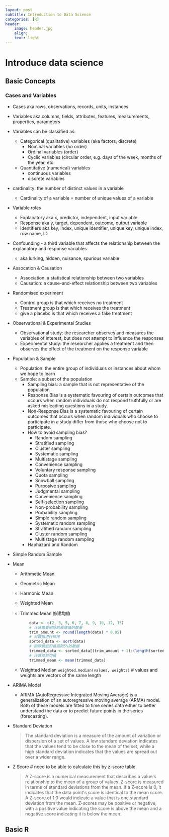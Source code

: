 ```yaml
---
layout: post
subtitle: Introduction to Data Science
categories: [R]
header:
    image: header.jpg
    align:
    text: light
---
```


# Introduce data science

## Basic Concepts

### Cases and Variables

* Cases aka rows, observations, records, units, instances
  
* Variables aka columns, fields, attributes, features, measurements, properties, parameters
* Variables can be classified as:
  * Categorical (qualitative) variables (aka factors, discrete)
    * Nominal variables (no order) 
    * Ordinal variables (order)
    * Cyclic variables (circular order, e.g. days of the week, months of the year, etc.
  * Quantitative (numerical) variables
    * continuous variables
    * discrete variables
  
* cardinality: the number of distinct values in a variable
  * Cardinality of a variable = number of unique values of a variable
  
* Variable roles
  * Explanatory aka x, predictor, independent, input variable
  * Response aka y, target, dependent, outcome, output variable
  * Identifiers aka key, index, unique identifier, unique key, unique index, row name, ID
  
* Confounding - a third variable that affects the relationship between the explanatory and response variables
  * aka lurking, hidden, nuisance, spurious variable
  
* Assocation & Causation
  * Association: a statistical relationship between two variables
  * Causation: a cause-and-effect relationship between two variables
  
* Randomised experiment
  * Control group is that which receives no treatment
  * Treatment group is that which receives the treatment
  * give a placebo is that which receives a fake treatment
  
* Observational & Experimental Studies
  * Observational study: the researcher observes and measures the variables of interest, but does not attempt to influence the responses
  * Experimental study: the researcher applies a treatment and then observes the effect of the treatment on the response variable
  
* Population & Sample
  * Population: the entire group of individuals or instances about whom we hope to learn
  * Sample: a subset of the population
    * Sampling bias: a sample that is not representative of the population
    * Response Bias is a systematic favouring of certain outcomes that occurs when random individuals do not respond truthfully or are asked misleading questions in a study.
    * Non-Response Bias is a systematic favouring of certain outcomes that occurs when random individuals who choose to participate in a study differ from those who choose not to participate.
    * How to avoid sampling bias?
      * Random sampling
      * Stratified sampling
      * Cluster sampling
      * Systematic sampling
      * Multistage sampling
      * Convenience sampling
      * Voluntary response sampling
      * Quota sampling
      * Snowball sampling
      * Purposive sampling
      * Judgmental sampling
      * Convenience sampling
      * Self-selection sampling
      * Non-probability sampling
      * Probability sampling
      * Simple random sampling
      * Systematic random sampling
      * Stratified random sampling
      * Cluster random sampling
      * Multistage random sampling
    * Haphazard and Random

* Simple Random Sample

* Mean
  * Arithmetic Mean
  * Geometric Mean
  * Harmonic Mean
  * Weighted Mean
  * Trimmed Mean 修建均值
  
    ```R
        data <- c(2, 3, 5, 6, 7, 8, 9, 10, 12, 15)
        # 计算需要剔除的极端值的数量
        trim_amount <- round(length(data) * 0.05)
        # 对数据进行排序
        sorted_data <- sort(data)
        # 剔除最低和最高的5%的数据
        trimmed_data <- sorted_data[(trim_amount + 1):(length(sorted_data) - trim_amount)]
        # 计算修剪均值
        trimmed_mean <- mean(trimmed_data)
    ```

  * Weighted Median `weighted.median(values, weights)` # values and weights are vectors of the same length

* ARIMA Model
  * ARIMA (AutoRegressive Integrated Moving Average) is a generalization of an autoregressive moving average (ARMA) model. Both of these models are fitted to time series data either to better understand the data or to predict future points in the series (forecasting).
  
* Standard Deviation
  > The standard deviation is a measure of the amount of variation or dispersion of a set of values. A low standard deviation indicates that the values tend to be close to the mean of the set, while a high standard deviation indicates that the values are spread out over a wider range.
  
* Z Score # need to be able to calculate this by z-score table
  > A Z-score is a numerical measurement that describes a value's relationship to the mean of a group of values. Z-score is measured in terms of standard deviations from the mean. If a Z-score is 0, it indicates that the data point's score is identical to the mean score. A Z-score of 1.0 would indicate a value that is one standard deviation from the mean. Z-scores may be positive or negative, with a positive value indicating the score is above the mean and a negative score indicating it is below the mean.
  
## Basic R

